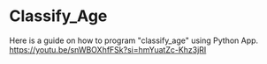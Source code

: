 # Classify_Age

Here is a guide on how to program "classify_age" using Python App.
https://youtu.be/snWBOXhfFSk?si=hmYuatZc-Khz3jRI
